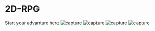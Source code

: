 # 2D-RPG

Start your advanture here
![capture](https://user-images.githubusercontent.com/28064695/38194618-6a609b9c-362d-11e8-92d9-d5d08e9509e3.PNG)
![capture](https://user-images.githubusercontent.com/28064695/38194636-819643ca-362d-11e8-8d29-ef92f48a31c8.PNG)
![capture](https://user-images.githubusercontent.com/28064695/38194644-8c749206-362d-11e8-96a7-9635de24feee.PNG)
![capture](https://user-images.githubusercontent.com/28064695/38194679-d0598ba2-362d-11e8-9951-d9c342f98f93.PNG)
